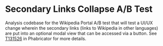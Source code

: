 # Secondary Links Collapse A/B Test
Analysis codebase for the Wikipedia Portal A/B test that will test a UI/UX change wherein the secondary links (links to Wikipedia in other languages) are put into an optional modal view that can be accessed via a button. See [T131526](https://phabricator.wikimedia.org/T131526) in Phabricator for more details.
